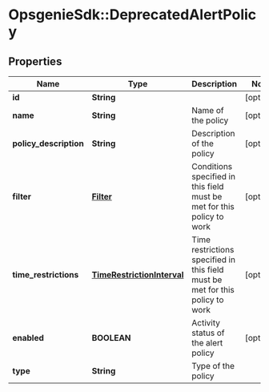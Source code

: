 # OpsgenieSdk::DeprecatedAlertPolicy

## Properties
Name | Type | Description | Notes
------------ | ------------- | ------------- | -------------
**id** | **String** |  | [optional] 
**name** | **String** | Name of the policy | [optional] 
**policy_description** | **String** | Description of the policy | [optional] 
**filter** | [**Filter**](Filter.md) | Conditions specified in this field must be met for this policy to work | [optional] 
**time_restrictions** | [**TimeRestrictionInterval**](TimeRestrictionInterval.md) | Time restrictions specified in this field must be met for this policy to work | [optional] 
**enabled** | **BOOLEAN** | Activity status of the alert policy | [optional] 
**type** | **String** | Type of the policy | 


